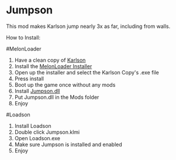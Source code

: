 # Jumpson
This mod makes Karlson jump nearly 3x as far, including from walls.

How to Install:

#MelonLoader
1. Have a clean copy of [Karlson](https://danidev.itch.io/karlson)
2. Install the [MelonLoader Installer](https://github.com/HerpDerpinstine/MelonLoader/releases/latest/download/MelonLoader.Installer.exe) 
3. Open up the installer and select the Karlson Copy's .exe file
4. Press install
5. Boot up the game once without any mods
6. Install [Jumpson.dll](https://github.com/iaihrs/Jumpson/releases/download/1.0/Jumpson.dll)
7. Put Jumpson.dll in the Mods folder
8. Enjoy

#Loadson
1. Install Loadson
2. Double click Jumpson.klmi
3. Open Loadson.exe
4. Make sure Jumpson is installed and enabled
5. Enjoy
